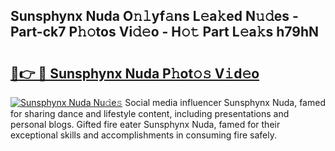 ## Sunsphynx Nuda O𝚗𝚕yf𝚊ns L𝚎a𝚔ed N𝚞𝚍es - Part-ck7 P𝚑𝚘tos Vi𝚍𝚎o - H𝚘𝚝 Part L𝚎a𝚔s h79hN

# <h2><a href="http://kfeman6.oniu.top/?m=Sunsphynx+Nuda">🔗👉 🔴 Sunsphynx Nuda P𝚑ot𝚘𝚜 V𝚒d𝚎o</a></h2>

[![Sunsphynx Nuda Nu𝚍e𝚜](https://i.imgur.com/0qMVB7G.gif)](http://kfeman6.oniu.top/?m=Sunsphynx+Nuda)
Social media influencer Sunsphynx Nuda, famed for sharing dance and lifestyle content, including presentations and personal blogs. Gifted fire eater Sunsphynx Nuda, famed for their exceptional skills and accomplishments in consuming fire safely.  
